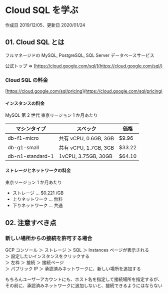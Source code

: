 # Cloud SQL を学ぶ

作成日 2019/12/05、更新日 2020/01/24

## 01. Cloud SQL とは

フルマネージドの MySQL, PostgreSQL, SQL Server データベースサービス

公式トップ => [https://cloud.google.com/sql/](https://cloud.google.com/sql/)

### Cloud SQL の料金

[https://cloud.google.com/sql/pricing](https://cloud.google.com/sql/pricing)

#### インスタンスの料金

MySQL 第 2 世代 東京リージョン 1 か月あたり

| マシンタイプ     | スペック              | 価格    |
| ---------------- | --------------------- | ------- |
| db-f1-micro      | 共有 vCPU, 0.6GB, 3GB | \$9.96  |
| db-g1-small      | 共有 vCPU, 1.7GB, 3GB | \$33.22 |
| db-n1-standard-1 | 1vCPU, 3.75GB, 30GB   | \$64.10 |

#### ストレージとネットワークの料金

東京リージョン 1 か月あたり

- ストレージ ... \$0.221 /GB
- 上りネットワーク ... 無料
- 下りネットワーク ... 共通

## 02. 注意すべき点

### 新しい場所からの接続を許可する場合

GCP コンソール ＞ ストレージ ＞ SQL ＞ Instances ページが表示される\
＞ 設定したいインスタンスをクリックする\
＞ 左枠 ＞ 接続 ＞ 接続ページ\
＞ パブリック IP ＞ 承認済みネットワークに、新しい場所を追加する

もちろんユーザーアカウントにも、ホスト名を指定して接続場所を指定するが、\
その前に、承認済みネットワークに追加しないと、接続できるようにはならない
